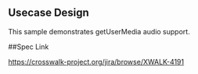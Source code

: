 ## Usecase Design

This sample demonstrates getUserMedia audio support.

##Spec Link

https://crosswalk-project.org/jira/browse/XWALK-4191
